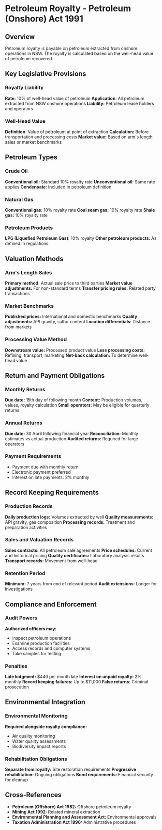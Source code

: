 # Petroleum Royalty - Petroleum (Onshore) Act 1991

## Overview
Petroleum royalty is payable on petroleum extracted from onshore operations in NSW. The royalty is calculated based on the well-head value of petroleum recovered.

## Key Legislative Provisions

### Royalty Liability
**Rate:** 10% of well-head value of petroleum
**Application:** All petroleum extracted from NSW onshore operations
**Liability:** Petroleum lease holders and operators

### Well-Head Value
**Definition:** Value of petroleum at point of extraction
**Calculation:** Before transportation and processing costs
**Market value:** Based on arm's length sales or market benchmarks

## Petroleum Types

### Crude Oil
**Conventional oil:** Standard 10% royalty rate
**Unconventional oil:** Same rate applies
**Condensate:** Included in petroleum definition

### Natural Gas
**Conventional gas:** 10% royalty rate
**Coal seam gas:** 10% royalty rate
**Shale gas:** 10% royalty rate

### Petroleum Products
**LPG (Liquefied Petroleum Gas):** 10% royalty
**Other petroleum products:** As defined in regulations

## Valuation Methods

### Arm's Length Sales
**Primary method:** Actual sale price to third parties
**Market value adjustments:** For non-standard terms
**Transfer pricing rules:** Related party transactions

### Market Benchmarks
**Published prices:** International and domestic benchmarks
**Quality adjustments:** API gravity, sulfur content
**Location differentials:** Distance from markets

### Processing Value Method
**Downstream value:** Processed product value
**Less processing costs:** Refining, transport, marketing
**Net-back calculation:** To determine well-head value

## Return and Payment Obligations

### Monthly Returns
**Due date:** 15th day of following month
**Content:** Production volumes, values, royalty calculation
**Small operators:** May be eligible for quarterly returns

### Annual Returns
**Due date:** 30 April following financial year
**Reconciliation:** Monthly estimates vs actual production
**Audited returns:** Required for large operators

### Payment Requirements
- Payment due with monthly return
- Electronic payment preferred
- Interest on late payments: 2% monthly

## Record Keeping Requirements

### Production Records
**Daily production logs:** Volumes extracted by well
**Quality measurements:** API gravity, gas composition
**Processing records:** Treatment and preparation activities

### Sales and Valuation Records
**Sales contracts:** All petroleum sale agreements
**Price schedules:** Current and historical pricing
**Quality certificates:** Laboratory analysis results
**Transport records:** Movement from well-head

### Retention Period
**Minimum:** 7 years from end of relevant period
**Audit extensions:** Longer for investigations

## Compliance and Enforcement

### Audit Powers
**Authorized officers may:**
- Inspect petroleum operations
- Examine production facilities
- Access records and computer systems
- Take samples for testing

### Penalties
**Late lodgment:** $440 per month late
**Interest on unpaid royalty:** 2% monthly
**Record keeping failures:** Up to $11,000
**False returns:** Criminal prosecution

## Environmental Integration

### Environmental Monitoring
**Required alongside royalty compliance:**
- Air quality monitoring
- Water quality assessments
- Biodiversity impact reports

### Rehabilitation Obligations
**Separate from royalty:** Site restoration requirements
**Progressive rehabilitation:** Ongoing obligations
**Bond requirements:** Financial security for cleanup

## Cross-References
- **Petroleum (Offshore) Act 1982:** Offshore petroleum royalty
- **Mining Act 1992:** Related mineral extraction
- **Environmental Planning and Assessment Act:** Environmental approvals
- **Taxation Administration Act 1996:** Administrative procedures